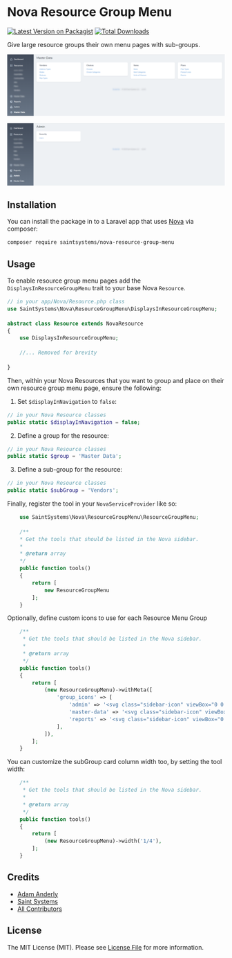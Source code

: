 # Nova Resource Group Menu

[![Latest Version on Packagist](https://img.shields.io/packagist/v/saintsystems/nova-resource-group-menu.svg?style=flat-square)](https://packagist.org/packages/saintsystems/nova-resource-group-menu)
[![Total Downloads](https://img.shields.io/packagist/dt/saintsystems/nova-resource-group-menu.svg?style=flat-square)](https://packagist.org/packages/saintsystems/nova-resource-group-menu)

Give large resource groups their own menu pages with sub-groups.

![screenshot](screenshot.png)

![screenshot-2](screenshot-2.png)

## Installation

You can install the package in to a Laravel app that uses [Nova](https://nova.laravel.com) via composer:

```bash
composer require saintsystems/nova-resource-group-menu
```

## Usage

To enable resource group menu pages add the `DisplaysInResourceGroupMenu` trait to your base Nova `Resource`.
```php
// in your app/Nova/Resource.php class
use SaintSystems\Nova\ResourceGroupMenu\DisplaysInResourceGroupMenu;

abstract class Resource extends NovaResource
{
    use DisplaysInResourceGroupMenu;

    //... Removed for brevity

}

```
Then, within your Nova Resources that you want to group and place on their own resource group menu page, ensure the following:

1. Set `$displayInNavigation` to `false`:
```php
// in your Nova Resource classes
public static $displayInNavigation = false;
```

2. Define a group for the resource:
```php
// in your Nova Resource classes
public static $group = 'Master Data';
```
3. Define a sub-group for the resource:
```php
// in your Nova Resource classes
public static $subGroup = 'Vendors';
```

Finally, register the tool in your `NovaServiceProvider` like so:
```php
    use SaintSystems\Nova\ResourceGroupMenu\ResourceGroupMenu;

    /**
    * Get the tools that should be listed in the Nova sidebar.
    *
    * @return array
    */
    public function tools()
    {
        return [
            new ResourceGroupMenu
        ];
    }
```

Optionally, define custom icons to use for each Resource Menu Group

```php
    /**
     * Get the tools that should be listed in the Nova sidebar.
     *
     * @return array
     */
    public function tools()
    {
        return [
            (new ResourceGroupMenu)->withMeta([
                'group_icons' => [
                    'admin' => '<svg class="sidebar-icon" viewBox="0 0 20 20" version="1.1" xmlns="http://www.w3.org/2000/svg" xmlns:xlink="http://www.w3.org/1999/xlink"><g id="Page-1" stroke="none" stroke-width="1" fill="none" fill-rule="evenodd"><g id="icon-shape"><path fill="var(--sidebar-icon)" d="M11,14.7324356 C11.5978014,14.3866262 12,13.7402824 12,13 C12,11.8954305 11.1045695,11 10,11 C8.8954305,11 8,11.8954305 8,13 C8,13.7402824 8.40219863,14.3866262 9,14.7324356 L9,17 L11,17 L11,14.7324356 Z M13,6 C13,4.34314575 11.6568542,3 10,3 C8.34314575,3 7,4.34314575 7,6 L7,8 L13,8 L13,6 Z M4,8 L4,6 C4,2.6862915 6.6862915,0 10,0 C13.3137085,0 16,2.6862915 16,6 L16,8 L17.0049107,8 C18.1067681,8 19,8.90195036 19,10.0085302 L19,17.9914698 C19,19.1007504 18.1073772,20 17.0049107,20 L2.99508929,20 C1.8932319,20 1,19.0980496 1,17.9914698 L1,10.0085302 C1,8.8992496 1.8926228,8 2.99508929,8 L4,8 Z" id="Combined-Shape"></path></g></g></svg>',
                    'master-data' => '<svg class="sidebar-icon" viewBox="0 0 20 20" version="1.1" xmlns="http://www.w3.org/2000/svg" xmlns:xlink="http://www.w3.org/1999/xlink"><g id="Page-1" stroke="none" stroke-width="1" fill="none" fill-rule="evenodd"><g id="icon-shape"><path fill="var(--sidebar-icon)" d="M10,1 L20,7 L10,13 L0,7 L10,1 Z M16.6666667,11 L20,13 L10,19 L0,13 L3.33333333,11 L10,15 L16.6666667,11 Z" id="Combined-Shape"></path></g></g></svg>',
                    'reports' => '<svg class="sidebar-icon" viewBox="0 0 20 20" version="1.1" xmlns="http://www.w3.org/2000/svg" xmlns:xlink="http://www.w3.org/1999/xlink"><g id="Page-1" stroke="none" stroke-width="1" fill="none" fill-rule="evenodd"><g id="icon-shape"><path fill="var(--sidebar-icon)" d="M19.9506248,11 C19.4489003,16.0533227 15.1853481,20 10,20 C4.4771525,20 0,15.5228475 0,10 C0,4.8146519 3.94667731,0.551099672 9,0.0493752426 L9,11 L19.9506248,11 L19.9506248,11 Z M19.8726884,8.4 C19.1906421,4.15869069 15.8413093,0.809357943 11.6,0.127311599 L11.6,8.4 L19.8726884,8.4 Z" id="Combined-Shape"></path></g></g></svg>',
                ],
            ]),
        ];
    }
```

You can customize the subGroup card column width too, by setting the tool width:

```php
    /**
     * Get the tools that should be listed in the Nova sidebar.
     *
     * @return array
     */
    public function tools()
    {
        return [
            (new ResourceGroupMenu)->width('1/4'),
        ];
    }
```

## Credits

- [Adam Anderly](https://github.com/anderly)
- [Saint Systems](https://github.com/saintsystems)
- [All Contributors](../../contributors)

## License

The MIT License (MIT). Please see [License File](LICENSE.md) for more information.

